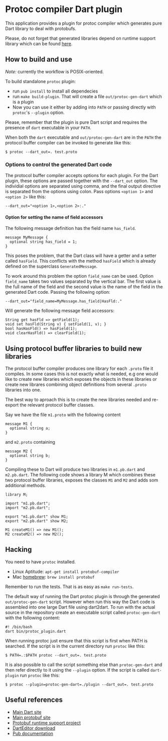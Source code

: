 Protoc compiler Dart plugin
===========================

This application provides a plugin for protoc compiler which
generates pure Dart library to deal with protobufs.

Please, do not forget that generated libraries depend on runtime
support library which can be found [here](https://github.com/dart-lang/dart-protobuf).

How to build and use
--------------------

*Note:* currently the workflow is POSIX-oriented.

To build standalone `protoc` plugin:
- run `pub install` to install all dependecies
- run `make build-plugin`. That will create a file `out/protoc-gen-dart` which
  is a plugin
- Now you can use it either by adding into `PATH` or passing directly with
  `protoc`'s `--plugin` option.

Please, remember that the plugin is pure Dart script and requires the presence
of `dart` executable in your `PATH`.

When both the `dart` executable and `out/protoc-gen-dart` are in the
`PATH` the protocol buffer compiler can be invoked to generate like this:

    $ protoc --dart_out=. test.proto

### Options to control the generated Dart code

The protocol buffer compiler accepts options for each plugin. For the
Dart plugin, these options are passed together with the `--dart_out`
option. The individial options are separated using comma, and the
final output directive is separated from the options using colon. Pass
options `<option 1>` and `<option 2>` like this:

    --dart_out="<option 1>,<option 2>:."

#### Option for setting the name of field accessors

The following message definition has the field name `has_field`.

    message MyMessage {
      optional string has_field = 1;
    }

This poses the problem, that the Dart class will have a getter and a
setter called `hasField`. This conflicts with the method `hasField`
which is already defined on the superclass `GeneratedMessage`.

To work around this problem the option `field_name` can be
used. Option `field_name` takes two values separated by the vertical
bar. The first value is the full name of the field and the second
value is the name of the field in the generated Dart code. Passing the
following option:

    --dart_out="field_name=MyMessage.has_field|HasFld:."

Will generate the following message field accessors:

    String get hasFld => getField(1);
    void set hasFld(String v) { setField(1, v); }
    bool hasHasFld() => hasField(1);
    void clearHasFld() => clearField(1);

Using protocol buffer libraries to build new libraries
------------------------------------------------------

The protocol buffer compiler produces one library for each `.proto` file
it compiles. In some cases this is not exactly what is needed, e.g one
would like to create new libraries which exposes the objects in these
libraries or create new librares combining object definitions from
several `.proto` libraries into one.

The best way to aproach this is to create the new libraries needed and
re-export the relevant protocol buffer classes.

Say we have the file `m1.proto` with the following content

    message M1 {
      optional string a;
    }

and `m2.proto` containing

    message M2 {
      optional string b;
    }

Compiling these to Dart will produce two libraries in `m1.pb.dart` and
`m2.pb.dart`. The following code shows a library M which combines
these two protocol buffer libraries, exposes the classes `M1` and `M2` and
adds som additional methods.

    library M;

    import "m1.pb.dart";
    import "m2.pb.dart";

    export "m1.pb.dart" show M1;
    export "m2.pb.dart" show M2;

    M1 createM1() => new M1();
    M2 createM2() => new M2();

Hacking
-------

You need to have `protoc` installed.

* Linux Aptitude: `apt-get install protobuf-compiler`
* Mac [homebrew](http://brew.sh/): `brew install protobuf`

Remember to run the tests. That is as easy as `make run-tests`.

The default way of running the Dart protoc plugin is through the
generated `out/protoc-gen-dart` script. However when run this way the
Dart code is assembled into one large Dart file using dart2dart. To
run with the actual source in the repository create an executable
script called `protoc-gen-dart` with the following content:

    #! /bin/bash
    dart bin/protoc_plugin.dart

When running protoc just ensure that this script is first when PATH is
searched. If the script is in the current directory run `protoc` like
this:

    $ PATH=.:$PATH protoc --dart_out=. test.proto

It is also possible to call the script something else than
`protoc-gen-dart` and then refer directly to it using the `--plugin`
option. If the script is called `dart-plugin` run `protoc` like this:

    $ protoc --plugin=protoc-gen-dart=./plugin --dart_out=. test.proto

Useful references
-----------------

* [Main Dart site](https://www.dartlang.org/)
* [Main protobuf site](https://github.com/google/protobuf)
* [Protobuf runtime support project](https://github.com/dart-lang/dart-protobuf)
* [DartEditor download](http://www.dartlang.org)
* [Pub documentation](https://www.dartlang.org/tools/pub/get-started.html)
